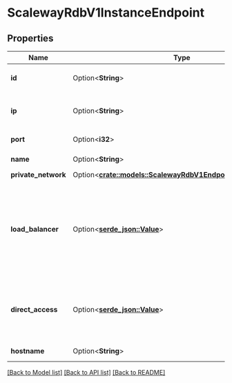 # ScalewayRdbV1InstanceEndpoint

## Properties

Name | Type | Description | Notes
------------ | ------------- | ------------- | -------------
**id** | Option<**String**> | UUID of the endpoint (UUID format) | [optional]
**ip** | Option<**String**> | IPv4 address of the endpoint (IP address) | [optional]
**port** | Option<**i32**> | TCP port of the endpoint | [optional]
**name** | Option<**String**> | Name of the endpoint | [optional]
**private_network** | Option<[**crate::models::ScalewayRdbV1EndpointPrivateNetwork**](scaleway_rdb_v1_Endpoint_private_network.md)> |  | [optional]
**load_balancer** | Option<[**serde_json::Value**](.md)> | Load balancer details. Public endpoint for RDB instances which is systematically present. One per RDB instance | [optional]
**direct_access** | Option<[**serde_json::Value**](.md)> | Direct access details. Public endpoint reserved for read replicas. One per read replica | [optional]
**hostname** | Option<**String**> | Hostname of the endpoint | [optional]

[[Back to Model list]](../README.md#documentation-for-models) [[Back to API list]](../README.md#documentation-for-api-endpoints) [[Back to README]](../README.md)


